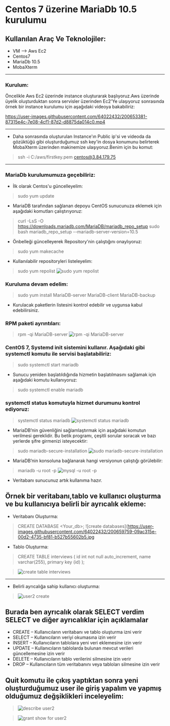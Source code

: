 # Centos 7 üzerine MariaDb 10.5 kurulumu

## Kullanılan Araç Ve Teknolojiler:
- VM --> Aws Ec2
- Centos7
- MariaDb 10.5
- MobaXterm
-----------
### Kurulum:

Öncelikle Aws Ec2 üzerinde instance oluşturarak başlıyoruz.Aws üzerinde üyelik oluşturduktan sonra servisler üzerinden Ec2'Ye ulaşıyoruz sonrasında örnek bir instance kurulumu için aşağıdaki videoya bakabiliriz:


https://user-images.githubusercontent.com/64022432/200653381-87315e4c-7e08-4cf1-87d2-d8875da014c0.mp4

------------
- Daha sonrasında oluşturulan Instance'ın Public ip'si ve videoda da gözüktüğü gibi oluşturduğumuz ssh key'in dosya konumunu belirterek MobaXterm üzerinden makinemize ulaşıyoruz.Benim için bu komut:
>ssh -i C:/aws/firstkey.pem centos@3.84.179.75
-----------------------------
### MariaDb kurulumumuza geçebiliriz:

- İlk olarak Centos'u güncelleyelim:
> sudo yum update

- MariaDB tarafından sağlanan depoyu CentOS sunucunuza eklemek için aşağıdaki komutları çalıştırıyoruz:
> curl -LsS -O https://downloads.mariadb.com/MariaDB/mariadb_repo_setup
> sudo bash mariadb_repo_setup --mariadb-server-version=10.5

- Önbelleği güncelleyerek Repository'nin çalıştığını onaylıyoruz:
> sudo yum makecache

- Kullanılabilir repositoryleri listeleyelim:
> sudo yum repolist
> ![sudo yum repolist](https://user-images.githubusercontent.com/64022432/200656148-6fc87c79-5305-4ee0-b49b-e6a6e583e62c.jpg)

### Kuruluma devam edelim:

> sudo yum install MariaDB-server MariaDB-client MariaDB-backup

- Kurulacak paketlerin listesini kontrol edebilir ve uygunsa kabul edebilirsiniz.

### RPM paketi ayrıntıları:

> rpm -qi  MariaDB-server 
> ![rpm -qi  MariaDB-server](https://user-images.githubusercontent.com/64022432/200657251-e85aa1b6-2c0f-4b7e-a03b-0ca6b2328143.jpg)

### CentOS 7, Systemd init sistemini kullanır. Aşağıdaki gibi systemctl komutu ile servisi başlatabiliriz:

> sudo systemctl start mariadb

- Sunucu yeniden başlatıldığında hizmetin başlatılmasını sağlamak için aşağıdaki komutu kullanıyoruz:

> sudo systemctl enable mariadb

### systemctl status komutuyla hizmet durumunu kontrol ediyoruz:
> systemctl status mariadb
> ![systemctl status mariadb](https://user-images.githubusercontent.com/64022432/200657927-01323d3d-f24d-4a47-b103-661f2f96df2f.jpg)


- MariaDB’nin güvenliğini sağlamlaştırmak için aşağıdaki
komutun verilmesi gereklidir. Bu betik programı, çeşitli
sorular soracak ve bazı yerlerde şifre girmenizi
isteyecektir:

> sudo mariadb-secure-installation
> ![sudo mariadb-secure-installation](https://user-images.githubusercontent.com/64022432/200658664-5ea31412-3500-43ae-9d15-dc3d76e4caba.jpg)

- MariaDB’nin konsoluna bağlanarak hangi
versiyonun çalıştığı görülebilir:

> mariadb -u root -p
> ![mysql -u root -p](https://user-images.githubusercontent.com/64022432/200658976-15b3d2d5-6c34-436b-897a-f8d6700d26fe.jpg)

- Veritabanı sunucunuz artık kullanıma hazır.


## Örnek bir veritabanı,tablo ve kullanıcı oluşturma ve bu kullanıcıya belirli bir ayrıcalık ekleme:

- Veritabanı Oluşturma:

> CREATE DATABASE <Your_db>;
> ![create databases](https://user-images.githubusercontent.com/64022432/200659759-09ac315e-00d2-4735-bf81-b527b55602b5.jpg

- Tablo Oluşturma:

> CREATE TABLE interviews (
> id int not null auto_increment,
> name varchar(255),
> primary key (id)
> );


> ![create table interviews](https://user-images.githubusercontent.com/64022432/200660463-fb1b507d-e432-401e-be0c-18a8aca1573c.jpg)
---------------------
- Belirli ayrıcalığa sahip kullanıcı oluşturma:


> ![user2 create](https://user-images.githubusercontent.com/64022432/200660853-c9be46af-cddc-4247-ae8e-15a60d95d7e9.jpg)

## Burada ben ayrıcalık olarak SELECT verdim SELECT ve diğer ayrıcalıklar için açıklamalar

- CREATE – Kullanıcıların veritabanı ve tablo oluşturma izni verir
- SELECT – Kullanıcıların veriyi okumasına izin verir
- INSERT – Kullanıcıların tablolara yeni veri eklemesine izin verir
- UPDATE – Kullanıcıların tablolarda bulunan mevcut verileri güncellemesine izin verir
- DELETE – Kullanıcıların tablo verilerini silmesine izin verir
- DROP – Kullanıcıların tüm veritabanını veya tabloları silmesine izin verir

## Quit komutu ile çıkış yaptıktan sonra yeni oluşturduğumuz user ile giriş yapalım ve yapmış olduğumuz değşiklikleri inceleyelim:


> ![describe user2](https://user-images.githubusercontent.com/64022432/200662615-7a7a152c-bd41-4ff7-bd0e-f9c54004af73.jpg)


> ![grant show for user2](https://user-images.githubusercontent.com/64022432/200662036-7af91f8d-9212-4198-81ca-2dc7b725bd40.jpg)

